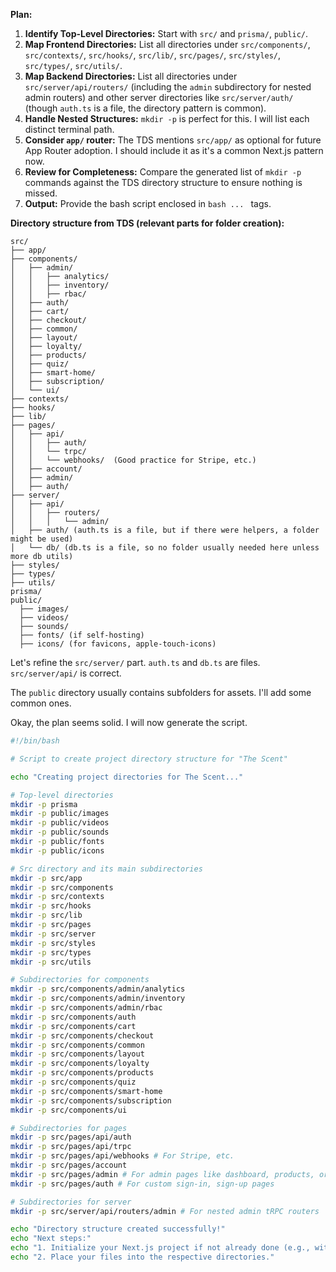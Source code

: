 **Plan:**

1.  **Identify Top-Level Directories:** Start with `src/` and `prisma/`, `public/`.
2.  **Map Frontend Directories:** List all directories under `src/components/`, `src/contexts/`, `src/hooks/`, `src/lib/`, `src/pages/`, `src/styles/`, `src/types/`, `src/utils/`.
3.  **Map Backend Directories:** List all directories under `src/server/api/routers/` (including the `admin` subdirectory for nested admin routers) and other server directories like `src/server/auth/` (though `auth.ts` is a file, the directory pattern is common).
4.  **Handle Nested Structures:** `mkdir -p` is perfect for this. I will list each distinct terminal path.
5.  **Consider `app/` router:** The TDS mentions `src/app/` as optional for future App Router adoption. I should include it as it's a common Next.js pattern now.
6.  **Review for Completeness:** Compare the generated list of `mkdir -p` commands against the TDS directory structure to ensure nothing is missed.
7.  **Output:** Provide the bash script enclosed in ```bash ... ``` tags.

**Directory structure from TDS (relevant parts for folder creation):**

```
src/
├── app/
├── components/
│   ├── admin/
│   │   ├── analytics/
│   │   ├── inventory/
│   │   ├── rbac/
│   ├── auth/
│   ├── cart/
│   ├── checkout/
│   ├── common/
│   ├── layout/
│   ├── loyalty/
│   ├── products/
│   ├── quiz/
│   ├── smart-home/
│   ├── subscription/
│   └── ui/
├── contexts/
├── hooks/
├── lib/
├── pages/
│   ├── api/
│   │   ├── auth/
│   │   └── trpc/
│   │   └── webhooks/  (Good practice for Stripe, etc.)
│   ├── account/
│   ├── admin/
│   ├── auth/
├── server/
│   ├── api/
│   │   ├── routers/
│   │   │   └── admin/
│   ├── auth/ (auth.ts is a file, but if there were helpers, a folder might be used)
│   └── db/ (db.ts is a file, so no folder usually needed here unless more db utils)
├── styles/
├── types/
├── utils/
prisma/
public/
  ├── images/
  ├── videos/
  ├── sounds/
  ├── fonts/ (if self-hosting)
  ├── icons/ (for favicons, apple-touch-icons)
```

Let's refine the `src/server/` part. `auth.ts` and `db.ts` are files. `src/server/api/` is correct.

The `public` directory usually contains subfolders for assets. I'll add some common ones.

Okay, the plan seems solid. I will now generate the script.
</think>

```bash
#!/bin/bash

# Script to create project directory structure for "The Scent"

echo "Creating project directories for The Scent..."

# Top-level directories
mkdir -p prisma
mkdir -p public/images
mkdir -p public/videos
mkdir -p public/sounds
mkdir -p public/fonts
mkdir -p public/icons

# Src directory and its main subdirectories
mkdir -p src/app
mkdir -p src/components
mkdir -p src/contexts
mkdir -p src/hooks
mkdir -p src/lib
mkdir -p src/pages
mkdir -p src/server
mkdir -p src/styles
mkdir -p src/types
mkdir -p src/utils

# Subdirectories for components
mkdir -p src/components/admin/analytics
mkdir -p src/components/admin/inventory
mkdir -p src/components/admin/rbac
mkdir -p src/components/auth
mkdir -p src/components/cart
mkdir -p src/components/checkout
mkdir -p src/components/common
mkdir -p src/components/layout
mkdir -p src/components/loyalty
mkdir -p src/components/products
mkdir -p src/components/quiz
mkdir -p src/components/smart-home
mkdir -p src/components/subscription
mkdir -p src/components/ui

# Subdirectories for pages
mkdir -p src/pages/api/auth
mkdir -p src/pages/api/trpc
mkdir -p src/pages/api/webhooks # For Stripe, etc.
mkdir -p src/pages/account
mkdir -p src/pages/admin # For admin pages like dashboard, products, orders
mkdir -p src/pages/auth # For custom sign-in, sign-up pages

# Subdirectories for server
mkdir -p src/server/api/routers/admin # For nested admin tRPC routers

echo "Directory structure created successfully!"
echo "Next steps:"
echo "1. Initialize your Next.js project if not already done (e.g., with create-t3-app)."
echo "2. Place your files into the respective directories."
```
